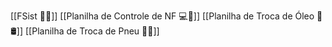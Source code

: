 [[FSist 📃📎]]
[[Planilha de Controle de NF 💻📄]]
[[Planilha de Troca de Óleo 🔁🛢️]]
[[Planilha de Troca de Pneu 🔁🚚]]
